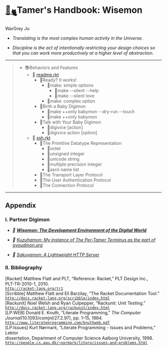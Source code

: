# [🏡](http://gyoudmon.org/~wargrey:wisemon)[<sub>🐈</sub>](http://gyoudmon.org/~wargrey:wisemon)Tamer's Handbook: Wisemon

WarGrey Ju

* _Translating is the most complex human activity in the Universe._

* _Discipline is the act of intentionally restricting your design
  choices so that you can work more productively at a higher level of
  abstraction._

---

> + 📚Behaviors and Features
>     + 📖
[readme.rkt](http://gyoudmon.org/~wargrey:wisemon/readme.rkt)
>       + 📑Ready? It works!
>         + 📑make: simple options
>           + 📑make --silent --help
>           + 📑make --silent love
>         + 📑make: complex option
>       + 📑Birth a Baby Digimon
>         + 📑make ++only babymon --dry-run --touch
>         + 📑make ++only babymon
>       + 📑Talk with Your Baby Digimon
>         + 📑digivice \[action\]
>         + 📑digivice action \[option\]
>     + 📖
[ssh.rkt](http://gyoudmon.org/~wargrey:wisemon/ssh.rkt)
>       + 📑The Primitive Datatype Representation
>         + 📑octet
>         + 📑unsigned integer
>         + 📑unicode string
>         + 📑multiple precision integer
>         + 📑ascii name list
>       + 📑The Transport Layer Protocol
>       + 📑The User Authentication Protocol
>       + 📑The Connection Protocol

---

## Appendix

### I. Partner Digimon

* _🐾 [**Wisemon: The Development Environment of the Digital
  World**](http://gyoudmon.org/~wargrey:wisemon)_

* _🐾 [Kuzuhamon: My instance of The Per-Tamer Terminus as the part of
  gyoudmon.org](http://gyoudmon.org/~wargrey:kuzuhamon)_

* _🐾 [Sakuyamon: A Lightweight HTTP
  Server](http://gyoudmon.org/~wargrey:sakuyamon)_

### II. Bibliography

\[Racket\]    Matthew Flatt and PLT, “Reference: Racket,” PLT Design Inc.,                                                                          
              PLT-TR-2010-1, 2010.                                                                                                                  
              [`http://racket-lang.org/tr1`](http://racket-lang.org/tr1)                                                                            
\[Scribble\]  Matthew Flatt and Eli Barzilay, “The Racket Documentation Tool.”                                                                      
              [`http://docs.racket-lang.org/scribble/index.html`](http://docs.racket-lang.org/scribble/index.html)                                  
\[Rackunit\]  Noel Welsh and Ryan Culpepper, “Rackunit: Unit Testing.”                                                                              
              [`http://docs.racket-lang.org/rackunit/index.html`](http://docs.racket-lang.org/rackunit/index.html)                                  
\[LP:WEB\]    Donald E. Knuth, “Literate Programming,” _The Computer                                                                                
              Journal_\(10.1093/comjnl/27.2.97\), pp. 1–15, 1984.                                                                                   
              [`http://www.literateprogramming.com/knuthweb.pdf`](http://www.literateprogramming.com/knuthweb.pdf)                                  
\[LP:Issues\] Kurt Nørmark, “Literate Programming - Issues and Problems,” Lektor                                                                    
              dissertation, Department of Computer Science Aalborg University, 1998.                                                                
              [`http://people.cs.aau.dk/~normark/litpro/issues-and-problems.html`](http://people.cs.aau.dk/~normark/litpro/issues-and-problems.html)

